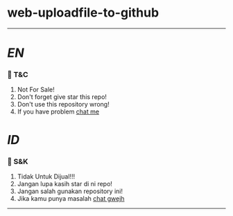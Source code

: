 # web-uploadfile-to-github
---------
# *EN*
### 📃 T&C
1. Not For Sale!
2. Don't forget give star this repo!
3. Don't use this repository wrong!
4. If you have problem [chat me](https://wa.me/6281312651566)

#  
 
# *ID*
### 📃 S&K
1. Tidak Untuk Dijual!!!
2. Jangan lupa kasih star di ni repo!
3. Jangan salah gunakan repository ini!
4. Jika kamu punya masalah [chat gwejh](https://wa.me/6281312651566)

---------
